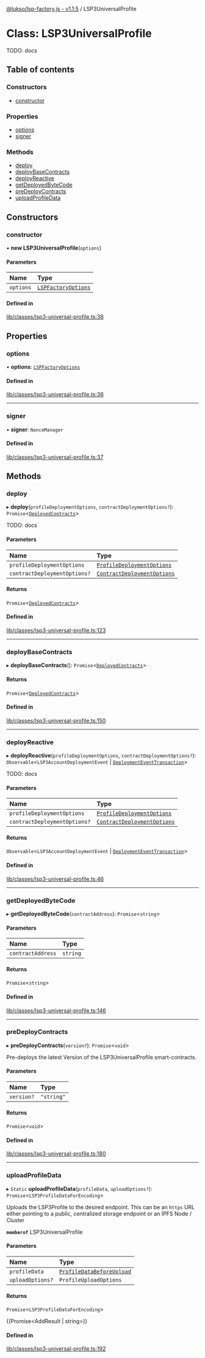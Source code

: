 [@lukso/lsp-factory.js - v1.1.5](../README.md) / LSP3UniversalProfile

# Class: LSP3UniversalProfile

TODO: docs

## Table of contents

### Constructors

- [constructor](LSP3UniversalProfile.md#constructor)

### Properties

- [options](LSP3UniversalProfile.md#options)
- [signer](LSP3UniversalProfile.md#signer)

### Methods

- [deploy](LSP3UniversalProfile.md#deploy)
- [deployBaseContracts](LSP3UniversalProfile.md#deploybasecontracts)
- [deployReactive](LSP3UniversalProfile.md#deployreactive)
- [getDeployedByteCode](LSP3UniversalProfile.md#getdeployedbytecode)
- [preDeployContracts](LSP3UniversalProfile.md#predeploycontracts)
- [uploadProfileData](LSP3UniversalProfile.md#uploadprofiledata)

## Constructors

### constructor

• **new LSP3UniversalProfile**(`options`)

#### Parameters

| Name | Type |
| :------ | :------ |
| `options` | [`LSPFactoryOptions`](../interfaces/LSPFactoryOptions.md) |

#### Defined in

[lib/classes/lsp3-universal-profile.ts:38](https://github.com/lukso-network/tools-lsp-factory/blob/8e385a2/src/lib/classes/lsp3-universal-profile.ts#L38)

## Properties

### options

• **options**: [`LSPFactoryOptions`](../interfaces/LSPFactoryOptions.md)

#### Defined in

[lib/classes/lsp3-universal-profile.ts:36](https://github.com/lukso-network/tools-lsp-factory/blob/8e385a2/src/lib/classes/lsp3-universal-profile.ts#L36)

___

### signer

• **signer**: `NonceManager`

#### Defined in

[lib/classes/lsp3-universal-profile.ts:37](https://github.com/lukso-network/tools-lsp-factory/blob/8e385a2/src/lib/classes/lsp3-universal-profile.ts#L37)

## Methods

### deploy

▸ **deploy**(`profileDeploymentOptions`, `contractDeploymentOptions?`): `Promise`<[`DeployedContracts`](../interfaces/DeployedContracts.md)\>

TODO: docs

#### Parameters

| Name | Type |
| :------ | :------ |
| `profileDeploymentOptions` | [`ProfileDeploymentOptions`](../interfaces/ProfileDeploymentOptions.md) |
| `contractDeploymentOptions?` | [`ContractDeploymentOptions`](../interfaces/ContractDeploymentOptions.md) |

#### Returns

`Promise`<[`DeployedContracts`](../interfaces/DeployedContracts.md)\>

#### Defined in

[lib/classes/lsp3-universal-profile.ts:123](https://github.com/lukso-network/tools-lsp-factory/blob/8e385a2/src/lib/classes/lsp3-universal-profile.ts#L123)

___

### deployBaseContracts

▸ **deployBaseContracts**(): `Promise`<[`DeployedContracts`](../interfaces/DeployedContracts.md)\>

#### Returns

`Promise`<[`DeployedContracts`](../interfaces/DeployedContracts.md)\>

#### Defined in

[lib/classes/lsp3-universal-profile.ts:150](https://github.com/lukso-network/tools-lsp-factory/blob/8e385a2/src/lib/classes/lsp3-universal-profile.ts#L150)

___

### deployReactive

▸ **deployReactive**(`profileDeploymentOptions`, `contractDeploymentOptions?`): `Observable`<`LSP3AccountDeploymentEvent` \| [`DeploymentEventTransaction`](../interfaces/DeploymentEventTransaction.md)\>

TODO: docs

#### Parameters

| Name | Type |
| :------ | :------ |
| `profileDeploymentOptions` | [`ProfileDeploymentOptions`](../interfaces/ProfileDeploymentOptions.md) |
| `contractDeploymentOptions?` | [`ContractDeploymentOptions`](../interfaces/ContractDeploymentOptions.md) |

#### Returns

`Observable`<`LSP3AccountDeploymentEvent` \| [`DeploymentEventTransaction`](../interfaces/DeploymentEventTransaction.md)\>

#### Defined in

[lib/classes/lsp3-universal-profile.ts:46](https://github.com/lukso-network/tools-lsp-factory/blob/8e385a2/src/lib/classes/lsp3-universal-profile.ts#L46)

___

### getDeployedByteCode

▸ **getDeployedByteCode**(`contractAddress`): `Promise`<`string`\>

#### Parameters

| Name | Type |
| :------ | :------ |
| `contractAddress` | `string` |

#### Returns

`Promise`<`string`\>

#### Defined in

[lib/classes/lsp3-universal-profile.ts:146](https://github.com/lukso-network/tools-lsp-factory/blob/8e385a2/src/lib/classes/lsp3-universal-profile.ts#L146)

___

### preDeployContracts

▸ **preDeployContracts**(`version?`): `Promise`<`void`\>

Pre-deploys the latest Version of the LSP3UniversalProfile smart-contracts.

#### Parameters

| Name | Type |
| :------ | :------ |
| `version?` | ``"string"`` |

#### Returns

`Promise`<`void`\>

#### Defined in

[lib/classes/lsp3-universal-profile.ts:180](https://github.com/lukso-network/tools-lsp-factory/blob/8e385a2/src/lib/classes/lsp3-universal-profile.ts#L180)

___

### uploadProfileData

▸ `Static` **uploadProfileData**(`profileData`, `uploadOptions?`): `Promise`<`LSP3ProfileDataForEncoding`\>

Uploads the LSP3Profile to the desired endpoint. This can be an `https` URL either pointing to
a public, centralized storage endpoint or an IPFS Node / Cluster

**`memberof`** LSP3UniversalProfile

#### Parameters

| Name | Type |
| :------ | :------ |
| `profileData` | [`ProfileDataBeforeUpload`](../interfaces/ProfileDataBeforeUpload.md) |
| `uploadOptions?` | `ProfileUploadOptions` |

#### Returns

`Promise`<`LSP3ProfileDataForEncoding`\>

{(Promise<AddResult | string>)}

#### Defined in

[lib/classes/lsp3-universal-profile.ts:192](https://github.com/lukso-network/tools-lsp-factory/blob/8e385a2/src/lib/classes/lsp3-universal-profile.ts#L192)
